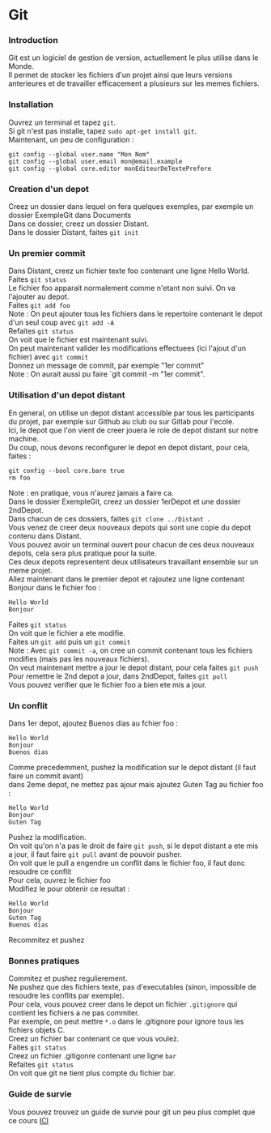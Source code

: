 # Git

### Introduction
Git est un logiciel de gestion de version, actuellement le plus utilise dans le Monde.</br>
Il permet de stocker les fichiers d'un projet ainsi que leurs versions anterieures et de travailler efficacement a plusieurs sur les memes fichiers.

### Installation
Ouvrez un terminal et tapez `git`.</br>
Si git n'est pas installe, tapez `sudo apt-get install git`.</br>
Maintenant, un peu de configuration :
```
git config --global user.name "Mon Nom"
git config --global user.email mon@email.example
git config --global core.editor monEditeurDeTextePrefere
``` 

### Creation d'un depot
Creez un dossier dans lequel on fera quelques exemples, par exemple un dossier ExempleGit dans Documents</br>
Dans ce dossier, creez un dossier Distant.</br>
Dans le dossier Distant, faites `git init`

### Un premier commit
Dans Distant, creez un fichier texte foo contenant une ligne Hello World.</br>
Faites `git status`</br>
Le fichier foo apparait normalement comme n'etant non suivi. On va l'ajouter au depot.</br>
Faites `git add foo`</br>
Note : On peut ajouter tous les fichiers dans le repertoire contenant le depot d'un seul coup avec `git add -A`</br>
Refaites `git status`</br>
On voit que le fichier est maintenant suivi.</br>
On peut maintenant valider les modifications effectuees (ici l'ajout d'un fichier) avec `git commit`</br>
Donnez un message de commit, par exemple "1er commit"</br>
Note : On aurait aussi pu faire `git commit -m "1er commit".

### Utilisation d'un depot distant
En general, on utilise un depot distant accessible par tous les participants du projet, par exemple sur Github au club ou sur Gitlab pour l'ecole.</br>
Ici, le depot que l'on vient de creer jouera le role de depot distant sur notre machine.</br>
Du coup, nous devons reconfigurer le depot en depot distant, pour cela, faites : 
```
git config --bool core.bare true
rm foo
```
Note : en pratique, vous n'aurez jamais a faire ca.</br>
Dans le dossier ExempleGit, creez un dossier 1erDepot et une dossier 2ndDepot.</br>
Dans chacun de ces dossiers, faites `git clone ../Distant .`</br>
Vous venez de creer deux nouveaux depots qui sont une copie du depot contenu dans Distant.</br>
Vous pouvez avoir un terminal ouvert pour chacun de ces deux nouveaux depots, cela sera plus pratique pour la suite.</br>
Ces deux depots representent deux utilisateurs travaillant ensemble sur un meme projet.</br>
Allez maintenant dans le premier depot et rajoutez une ligne contenant Bonjour dans le fichier foo :
```
Hello World
Bonjour
```
Faites `git status`</br>
On voit que le fichier a ete modifie.</br>
Faites un `git add` puis un `git commit`</br>
Note : Avec `git commit -a`, on cree un commit contenant tous les fichiers modifies (mais pas les nouveaux fichiers).</br>
On veut maintenant mettre a jour le depot distant, pour cela faites `git push`</br>
Pour remettre le 2nd depot a jour, dans 2ndDepot, faites `git pull`</br>
Vous pouvez verifier que le fichier foo a bien ete mis a jour.

### Un conflit
Dans 1er depot, ajoutez Buenos dias au fchier foo : 
```
Hello World
Bonjour
Buenos dias
```
Comme precedemment, pushez la modification sur le depot distant (il faut faire un commit avant)</br>
dans 2eme depot, ne mettez pas ajour mais ajoutez Guten Tag au fichier foo :
```
Hello World
Bonjour
Guten Tag
```
Pushez la modification.</br>
On voit qu'on n'a pas le droit de faire `git push`, si le depot distant a ete mis a jour, il faut faire `git pull` avant de pouvoir pusher.</br>
On voit que le pull a engendre un conflit dans le fichier foo, il faut donc resoudre ce conflit</br>
Pour cela, ouvrez le fichier foo</br>
Modifiez le pour obtenir ce resultat :
```
Hello World
Bonjour
Guten Tag
Buenos dias
```
Recommitez et pushez

### Bonnes pratiques
Commitez et pushez regulierement.</br>
Ne pushez que des fichiers texte, pas d'executables (sinon, impossible de resoudre les conflits par exemple).</br>
Pour cela, vous pouvez creer dans le depot un fichier `.gitignore` qui contient les fichiers a ne pas commiter.</br>
Par exemple, on peut mettre `*.o` dans le .gitignore pour ignore tous les fichiers objets C.</br>
Creez un fichier bar contenant ce que vous voulez.</br>
Faites `git status`</br>
Creez un fichier .gitigonre contenant une ligne `bar`</br>
Refaites `git status`</br>
On voit que git ne tient plus compte du fichier bar.

### Guide de survie
Vous pouvez trouvez un guide de survie pour git un peu plus complet que ce cours [ICI](https://sen.enst.fr/se203/memento-git)
